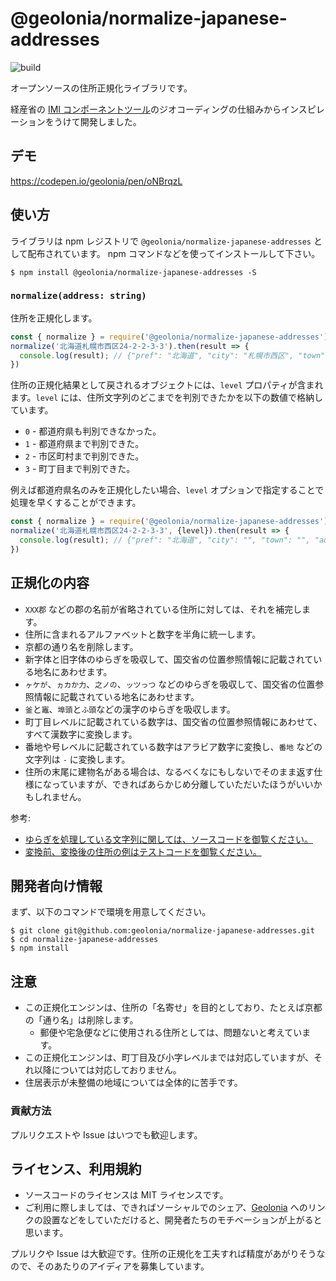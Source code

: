 # @geolonia/normalize-japanese-addresses

![build](https://github.com/geolonia/normalize-japanese-addresses/workflows/build/badge.svg)

オープンソースの住所正規化ライブラリです。

経産省の [IMI コンポーネントツール](https://info.gbiz.go.jp/tools/imi_tools/)のジオコーディングの仕組みからインスピレーションをうけて開発しました。

## デモ

https://codepen.io/geolonia/pen/oNBrqzL

## 使い方

ライブラリは npm レジストリで `@geolonia/normalize-japanese-addresses` として配布されています。
npm コマンドなどを使ってインストールして下さい。

```shell
$ npm install @geolonia/normalize-japanese-addresses -S
```

### `normalize(address: string)`

住所を正規化します。

```javascript
const { normalize } = require('@geolonia/normalize-japanese-addresses')
normalize('北海道札幌市西区24-2-2-3-3').then(result => {
  console.log(result); // {"pref": "北海道", "city": "札幌市西区", "town": "二十四軒二条二丁目", "addr": "3-3", "level"; 3}
})
```

住所の正規化結果として戻されるオブジェクトには、`level` プロパティが含まれます。`level` には、住所文字列のどこまでを判別できたかを以下の数値で格納しています。

* `0` - 都道府県も判別できなかった。
* `1` - 都道府県まで判別できた。
* `2` - 市区町村まで判別できた。
* `3` - 町丁目まで判別できた。

例えば都道府県名のみを正規化したい場合、`level` オプションで指定することで処理を早くすることができます。

```javascript
const { normalize } = require('@geolonia/normalize-japanese-addresses')
normalize('北海道札幌市西区24-2-2-3-3', {level}).then(result => {
  console.log(result); // {"pref": "北海道", "city": "", "town": "", "addr": "札幌市西区二十四軒二条二丁目3-3", "level"; 1}
})
```

## 正規化の内容

* `XXX郡` などの郡の名前が省略されている住所に対しては、それを補完します。
* 住所に含まれるアルファベットと数字を半角に統一します。
* 京都の通り名を削除します。
* 新字体と旧字体のゆらぎを吸収して、国交省の位置参照情報に記載されている地名にあわせます。
* `ヶケが`、`ヵカか力`、`之ノの`、`ッツっつ` などのゆらぎを吸収して、国交省の位置参照情報に記載されている地名にあわせます。
* `釜`と`竈`、`埠頭`と`ふ頭`などの漢字のゆらぎを吸収します。
* 町丁目レベルに記載されている数字は、国交省の位置参照情報にあわせて、すべて漢数字に変換します。
* 番地や号レベルに記載されている数字はアラビア数字に変換し、`番地` などの文字列は `-` に変換します。
* 住所の末尾に建物名がある場合は、なるべくなにもしないでそのまま返す仕様になっていますが、できればあらかじめ分離していただいたほうがいいかもしれません。

参考:

* [ゆらぎを処理している文字列に関しては、ソースコードを御覧ください。](https://github.com/geolonia/normalize-japanese-addresses/blob/master/src/lib/dict.ts)
* [変換前、変換後の住所の例はテストコードを御覧ください。](https://github.com/geolonia/normalize-japanese-addresses/blob/master/test/main.test.ts)


## 開発者向け情報

まず、以下のコマンドで環境を用意してください。

```shell
$ git clone git@github.com:geolonia/normalize-japanese-addresses.git
$ cd normalize-japanese-addresses
$ npm install
```

## 注意

* この正規化エンジンは、住所の「名寄せ」を目的としており、たとえば京都の「通り名」は削除します。
  * 郵便や宅急便などに使用される住所としては、問題ないと考えています。
* この正規化エンジンは、町丁目及び小字レベルまでは対応していますが、それ以降については対応しておりません。
* 住居表示が未整備の地域については全体的に苦手です。

### 貢献方法

プルリクエストや Issue はいつでも歓迎します。

## ライセンス、利用規約

- ソースコードのライセンスは MIT ライセンスです。
- ご利用に際しましては、できればソーシャルでのシェア、[Geolonia](https://geolonia.com/) へのリンクの設置などをしていただけると、開発者たちのモチベーションが上がると思います。

プルリクや Issue は大歓迎です。住所の正規化を工夫すれば精度があがりそうなので、そのあたりのアイディアを募集しています。
